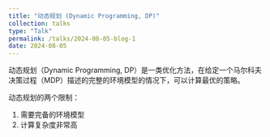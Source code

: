 ```yaml
---
title: "动态规划 (Dynamic Programming, DP)"
collection: talks
type: "Talk"
permalink: /talks/2024-08-05-blog-1
date: 2024-08-05
---
```


动态规划（Dynamic Programming, DP）是一类优化方法，在给定一个马尔科夫决策过程（MDP）描述的完整的环境模型的情况下，可以计算最优的策略。

动态规划的两个限制：  
1. 需要完备的环境模型
2. 计算复杂度非常高

